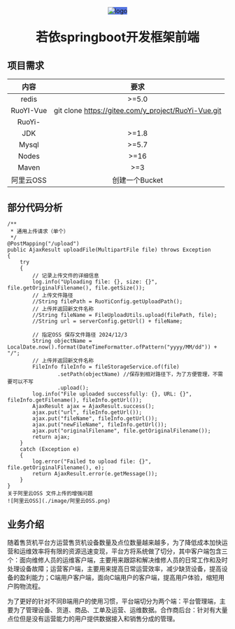 <p align="center" >
<span style="background-color: #5373e0;display: inline-block"> 
<img alt="logo" src="/assets/logo/logo.png">
</span>
</p>
<h1 align="center" style="margin: 30px 0 30px; font-weight: bold;">若依springboot开发框架前端</h1>


## 项目需求

|   内容    |                        要求                         |
| :-------: | :-------------------------------------------------: |
|   redis   |                        >=5.0                        |
| RuoYI-Vue | git clone https://gitee.com/y_project/RuoYi-Vue.git |
|  RuoYi-   |                                                     |
|    JDK    |                        >=1.8                        |
|   Mysql   |                        >=5.7                        |
|   Nodes   |                        >=16                         |
|   Maven   |                         >=3                         |
| 阿里云OSS |                   创建一个Bucket                    |


<h2>部分代码分析</h2>

```
/**
 * 通用上传请求（单个）
 */
@PostMapping("/upload")
public AjaxResult uploadFile(MultipartFile file) throws Exception
{
    try
    {
        // 记录上传文件的详细信息
        log.info("Uploading file: {}, size: {}", file.getOriginalFilename(), file.getSize());
        // 上传文件路径
        //String filePath = RuoYiConfig.getUploadPath();
        // 上传并返回新文件名称
        //String fileName = FileUploadUtils.upload(filePath, file);
        //String url = serverConfig.getUrl() + fileName;

        // 指定OSS 保存文件路径 2024/12/3
        String objectName = LocalDate.now().format(DateTimeFormatter.ofPattern("yyyy/MM/dd")) + "/";
        // 上传并返回新文件名称
        FileInfo fileInfo = fileStorageService.of(file)
                .setPath(objectName) //保存到相对路径下，为了方便管理，不需要可以不写
                .upload();
        log.info("File uploaded successfully: {}, URL: {}", fileInfo.getFilename(), fileInfo.getUrl());
        AjaxResult ajax = AjaxResult.success();
        ajax.put("url", fileInfo.getUrl());
        ajax.put("fileName", fileInfo.getUrl());
        ajax.put("newFileName", fileInfo.getUrl());
        ajax.put("originalFilename", file.getOriginalFilename());
        return ajax;
    }
    catch (Exception e)
    {
        log.error("Failed to upload file: {}", file.getOriginalFilename(), e);
        return AjaxResult.error(e.getMessage());
    }
}
关于阿里云OSS 文件上传的增强问题
![阿里云OSS](./image/阿里云OSS.png)

```

## 业务介绍
随着售货机平台方运营售货机设备数量及点位数量越来越多，为了降低成本加快运营和运维效率将有限的资源迅速变现，平台方将系统做了切分，其中客户端包含三个：面向维修人员的运维客户端，主要用来跟踪和解决维修人员的日常工作和及时处理设备故障；运营客户端，主要用来提高日常运营效率，减少缺货设备，提高设备的盈利能力；C端用户客户端，面向C端用户的客户端，提高用户体验，缩短用户购物流程。

为了更好的针对不同B端用户的使用习惯，平台端切分为两个端：平台管理端，主要为了管理设备、货道、商品、工单及运营、运维数据。合作商后台：针对有大量点位但是没有运营能力的用户提供数据接入和销售分成的管理。

